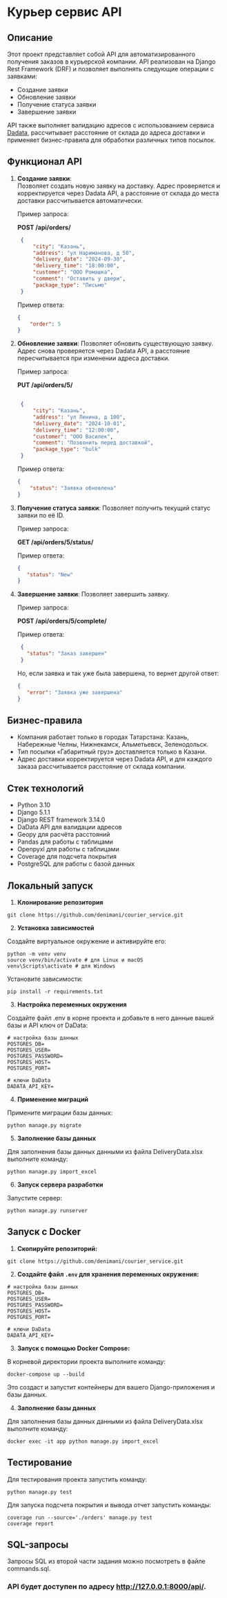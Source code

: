# Курьер сервис API

## Описание

Этот проект представляет собой API для автоматизированного получения заказов в курьерской компании. API реализован на
Django Rest Framework (DRF) и позволяет выполнять следующие операции с заявками:

- Создание заявки
- Обновление заявки
- Получение статуса заявки
- Завершение заявки

API также выполняет валидацию адресов с использованием сервиса [Dadata](https://dadata.ru/api/suggest/address/),
рассчитывает расстояние от склада до адреса доставки и применяет бизнес-правила для обработки различных типов посылок.

## Функционал API

1. **Создание заявки**:  
   Позволяет создать новую заявку на доставку. Адрес проверяется и корректируется через Dadata API, а расстояние от
   склада до места доставки рассчитывается автоматически.

   Пример запроса:

   __POST /api/orders/__

   ```json
    {
        "city": "Казань",
        "address": "ул Нариманова, д 50",
        "delivery_date": "2024-09-30",
        "delivery_time": "18:00:00",
        "customer": "ООО Ромашка",
        "comment": "Оставить у двери",
        "package_type": "Письмо"
    }
    ```
   Пример ответа:
    ```json
    {
        "order": 5
    }
    ```
2. **Обновление заявки**:
   Позволяет обновить существующую заявку. Адрес снова проверяется через Dadata API, а расстояние пересчитывается при
   изменении адреса доставки.

   Пример запроса:

   __PUT /api/orders/5/__

   ```json
    
    {
        "city": "Казань",
        "address": "ул Ленина, д 100",
        "delivery_date": "2024-10-01",
        "delivery_time": "12:00:00",
        "customer": "ООО Василек",
        "comment": "Позвонить перед доставкой",
        "package_type": "bulk"
    }
    ```
   Пример ответа:

   ```json
   {
       "status": "Заявка обновлена"
   }
   ```
3. **Получение статуса заявки**:
   Позволяет получить текущий статус заявки по её ID.

   Пример запроса:

   __GET /api/orders/5/status/__

   Пример ответа:

   ```json
   {
      "status": "New"
   }
   ```
4. **Завершение заявки**:
   Позволяет завершить заявку.

   Пример запроса:

   __POST /api/orders/5/complete/__

   Пример ответа:

   ```json
    {
      "status": "Заказ завершен"
    }
    ```
   Но, если заявка и так уже была завершена, то вернет другой ответ:

   ```json
   {
      "error": "Заявка уже завершена"
   }
   ```

## Бизнес-правила

* Компания работает только в городах Татарстана: Казань, Набережные Челны, Нижнекамск, Альметьевск, Зеленодольск.
* Тип посылки «Габаритный груз» доставляется только в Казани.
* Адрес доставки корректируется через Dadata API, и для каждого заказа рассчитывается расстояние от склада компании.

## Стек технологий

* Python 3.10
* Django 5.1.1
* Django REST framework 3.14.0
* DaData API для валидации адресов
* Geopy для расчёта расстояний
* Pandas для работы с таблицами
* Openpyxl для работы с таблицами
* Coverage для подсчета покрытия
* PostgreSQL для работы с базой данных

## Локальный запуск

1. **Клонирование репозитория**

```
git clone https://github.com/denimani/courier_service.git
```

2. **Установка зависимостей**

Создайте виртуальное окружение и активируйте его:

```
python -m venv venv
source venv/bin/activate # для Linux и macOS
venv\Scripts\activate # для Windows
```
Установите зависимости:
```
pip install -r requirements.txt
```

3. **Настройка переменных окружения**

Создайте файл .env в корне проекта и добавьте в него данные вашей базы и API ключ от DaData:
```
# настройка базы данных
POSTGRES_DB=
POSTGRES_USER=
POSTGRES_PASSWORD=
POSTGRES_HOST=
POSTGRES_PORT=

# ключи DaData
DADATA_API_KEY=
```
4. **Применение миграций**

Примените миграции базы данных:
```
python manage.py migrate
```
5. **Заполнение базы данных**

Для заполнения базы данных данными из файла DeliveryData.xlsx выполните команду:
```
python manage.py import_excel
```

6. **Запуск сервера разработки**

Запустите сервер:
```
python manage.py runserver
```

## Запуск с Docker
1. **Скопируйте репозиторий:**

```
git clone https://github.com/denimani/courier_service.git
```

2. **Создайте файл `.env` для хранения переменных окружения:**

```
# настройка базы данных
POSTGRES_DB=
POSTGRES_USER=
POSTGRES_PASSWORD=
POSTGRES_HOST=
POSTGRES_PORT=

# ключи DaData
DADATA_API_KEY=
```

3. **Запуск с помощью Docker Compose:**

В корневой директории проекта выполните команду:

```
docker-compose up --build
```

Это создаст и запустит контейнеры для вашего Django-приложения и базы данных.

4. **Заполнение базы данных**

Для заполнения базы данных данными из файла DeliveryData.xlsx выполните команду:

```
docker exec -it app python manage.py import_excel
```

## Тестирование

Для тестирования проекта запустить команду:

```
python manage.py test
```
Для запуска подсчета покрытия и вывода отчет запустить команды:

```
coverage run --source='./orders' manage.py test
coverage report
```

## SQL-запросы

Запросы SQL из второй части задания можно посмотреть в файле commands.sql.

### API будет доступен по адресу http://127.0.0.1:8000/api/.
